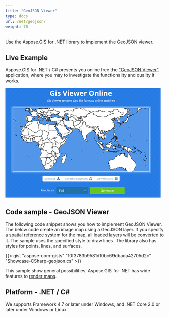 ```yaml
---
title: "GeoJSON Viewer"
type: docs
url: /net/geojson/
weight: 70
---
```


Use the Aspose.GIS for .NET library to implement the GeoJSON viewer.

## **Live Example**

Aspose.GIS for .NET / C# presents you online free the ["GeoJSON Viewer"](https://products.aspose.app/gis/viewer/geojson) application, where you may to investigate the functionality and quality it works.

![GeoJSON viewer app](viewer.png)

## **Code sample - GeoJSON Viewer**

The following code snippet shows you how to implement GeoJSON Viewer. The below code create an image map using a GeoJSON layer. If you specify a spatial reference system for the map, all loaded layers will be converted to it. 
The sample uses the specified style to draw lines. The library also has styles for points, lines, and surfaces.

{{< gist "aspose-com-gists" "10f3783b9581d10bc69dbada42705d2c" "Showcase-CSharp-geojson.cs" >}}

This sample show general possibilities. Aspose.GIS for .NET has wide features to [render maps](https://docs.aspose.com/gis/net/map-rendering/).

## **Platform - .NET / C#**

We supports Framework 4.7 or later under Windows, and .NET Core 2.0 or later under Windows or Linux
